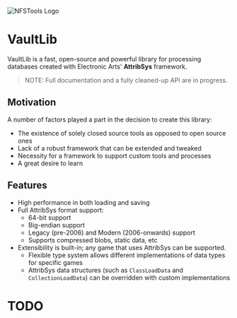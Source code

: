 ![NFSTools Logo](https://s.heyitsleo.io/NFSTools/bigLogo.png)
# VaultLib
VaultLib is a fast, open-source and powerful library for processing databases created with Electronic Arts' **AttribSys** framework.

> NOTE: Full documentation and a fully cleaned-up API are in progress.

## Motivation
A number of factors played a part in the decision to create this library:

- The existence of solely closed source tools as opposed to open source ones
- Lack of a robust framework that can be extended and tweaked
- Necessity for a framework to support custom tools and processes
- A great desire to learn

## Features

- High performance in both loading and saving
- Full AttribSys format support:
  - 64-bit support
  - Big-endian support
  - Legacy (pre-2006) and Modern (2006-onwards) support
  - Supports compressed blobs, static data, etc
- Extensibility is built-in; any game that uses AttribSys can be supported.
  - Flexible type system allows different implementations of data types for specific games
  - AttribSys data structures (such as `ClassLoadData` and `CollectionLoadData`) can be overridden with custom implementations
# TODO